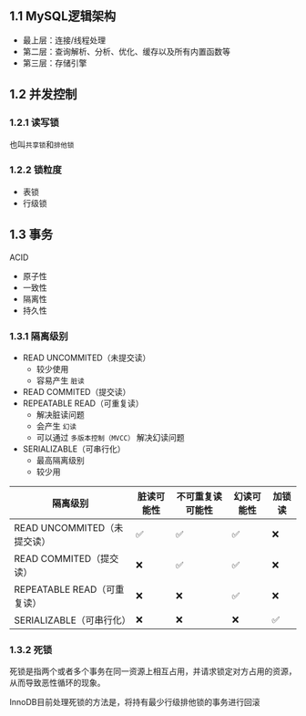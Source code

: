 ## 1.1 MySQL逻辑架构
- 最上层：连接/线程处理
- 第二层：查询解析、分析、优化、缓存以及所有内置函数等
- 第三层：存储引擎

## 1.2 并发控制
### 1.2.1 读写锁
也叫`共享锁`和`排他锁`

### 1.2.2 锁粒度
- 表锁
- 行级锁

## 1.3 事务
ACID
- 原子性
- 一致性
- 隔离性
- 持久性
### 1.3.1 隔离级别
- READ UNCOMMITED（未提交读）
  - 较少使用
  - 容易产生 `脏读`
- READ COMMITED（提交读）
- REPEATABLE READ（可重复读）
  - 解决脏读问题
  - 会产生 `幻读`
  - 可以通过 `多版本控制（MVCC）` 解决幻读问题
- SERIALIZABLE（可串行化）
  - 最高隔离级别
  - 较少用

| 隔离级别 | 脏读可能性 | 不可重复读可能性 | 幻读可能性 | 加锁读 |
| - | - | - | - | - | 
|READ UNCOMMITED（未提交读）| ✅ | ✅ | ✅|  ❌ |
| READ COMMITED（提交读） | ❌ | ✅ |✅ | ❌|
|REPEATABLE READ（可重复读） | ❌ | ❌ | ✅ | ❌ |
|SERIALIZABLE（可串行化） |❌ |❌ |❌ |✅ |

### 1.3.2 死锁
死锁是指两个或者多个事务在同一资源上相互占用，并请求锁定对方占用的资源，从而导致恶性循环的现象。  

InnoDB目前处理死锁的方法是，将持有最少行级排他锁的事务进行回滚